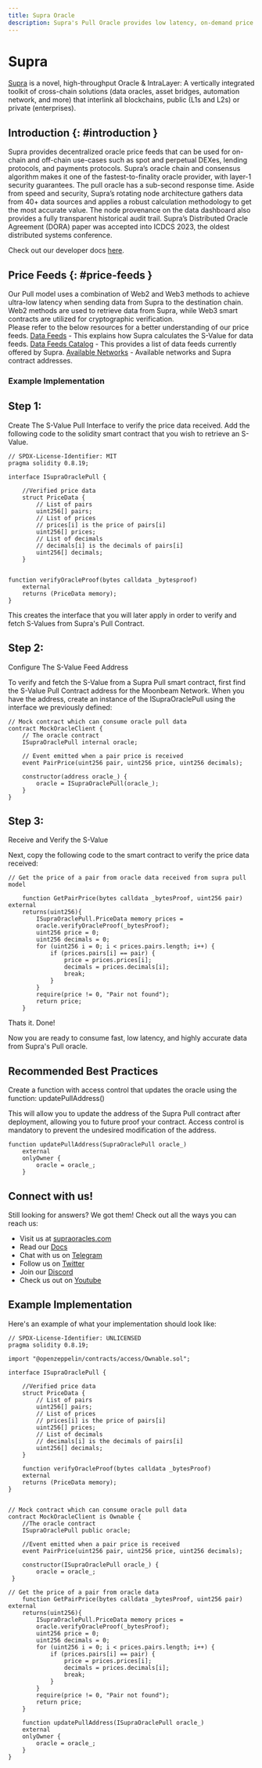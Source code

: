 ```yaml
---
title: Supra Oracle
description: Supra's Pull Oracle provides low latency, on-demand price feed updates for a variety of use cases. Learn how to integrate Supra's oracle on the Moonbeam Network.
---
```


# Supra 

[Supra](https://supraoracles.com) is a novel, high-throughput Oracle & IntraLayer: A vertically integrated toolkit of cross-chain solutions (data oracles, asset bridges, automation network, and more) that interlink all blockchains, public (L1s and L2s) or private (enterprises).

## Introduction {: #introduction }

Supra provides decentralized oracle price feeds that can be used for on-chain and off-chain use-cases such as spot and perpetual DEXes, lending protocols, and payments protocols. Supra’s oracle chain and consensus algorithm makes it one of the fastest-to-finality oracle provider, with layer-1 security guarantees. The pull oracle has a sub-second response time. Aside from speed and security, Supra’s rotating node architecture gathers data from 40+ data sources and applies a robust calculation methodology to get the most accurate value. The node provenance on the data dashboard also provides a fully transparent historical audit trail. Supra’s Distributed Oracle Agreement (DORA) paper was accepted into ICDCS 2023, the oldest distributed systems conference.

Check out our developer docs [here](https://supraoracles.com/docs/overview/).


## Price Feeds {: #price-feeds }

Our Pull model uses a combination of Web2 and Web3 methods to achieve ultra-low latency when sending data from Supra to the destination chain.  Web2 methods are used to retrieve data from Supra, while Web3 smart contracts are utilized for cryptographic verification.  
Please refer to the below resources for a better understanding of our price feeds.
[Data Feeds](https://supraoracles.com/docs/price-feeds/) - This explains how Supra calculates the S-Value for data feeds. 
[Data Feeds Catalog](https://supraoracles.com/docs/price-feeds/data-feeds-index/) - This provides a list of data feeds currently offered by Supra.
[Available Networks](https://supraoracles.com/docs/price-feeds/pull-model/networks/) - Available networks and Supra contract addresses.

### Example Implementation

## Step 1: 

Create The S-Value Pull Interface to verify the price data received.
Add the following code to the solidity smart contract that you wish to retrieve an S-Value.

```
// SPDX-License-Identifier: MIT
pragma solidity 0.8.19;

interface ISupraOraclePull {

    //Verified price data
    struct PriceData {
        // List of pairs
        uint256[] pairs;
        // List of prices
        // prices[i] is the price of pairs[i]
        uint256[] prices;
        // List of decimals
        // decimals[i] is the decimals of pairs[i]
        uint256[] decimals;
    }


function verifyOracleProof(bytes calldata _bytesproof) 
    external 
    returns (PriceData memory);
}
```  
This creates the interface that you will later apply in order to verify and fetch S-Values from Supra's Pull Contract.

## Step 2: 

Configure The S-Value Feed Address

To verify and fetch the S-Value from a Supra Pull smart contract, first find the S-Value Pull Contract address for the Moonbeam Network. When you have the address, create an instance of the ISupraOraclePull using the interface we previously defined:

```
// Mock contract which can consume oracle pull data
contract MockOracleClient {
    // The oracle contract
    ISupraOraclePull internal oracle;

    // Event emitted when a pair price is received
    event PairPrice(uint256 pair, uint256 price, uint256 decimals);

    constructor(address oracle_) {
        oracle = ISupraOraclePull(oracle_);
    }
}
```

## Step 3: 

Receive and Verify the S-Value

Next, copy the following code to the smart contract to verify the price data received: 

```
// Get the price of a pair from oracle data received from supra pull model
  
    function GetPairPrice(bytes calldata _bytesProof, uint256 pair) external                 
    returns(uint256){
        ISupraOraclePull.PriceData memory prices = 
        oracle.verifyOracleProof(_bytesProof);
        uint256 price = 0;
        uint256 decimals = 0;
        for (uint256 i = 0; i < prices.pairs.length; i++) {
            if (prices.pairs[i] == pair) {
                price = prices.prices[i];
                decimals = prices.decimals[i];
                break;
            }
        }
        require(price != 0, "Pair not found");
        return price;
    }
```

Thats it. Done! 

Now you are ready to consume fast, low latency, and highly accurate data from Supra's Pull oracle.

## Recommended Best Practices

Create a function with access control that updates the oracle using the function: updatePullAddress()

This will allow you to update the address of the Supra Pull contract after deployment, allowing you to future proof your contract. Access control is mandatory to prevent the undesired modification of the address.

```
function updatePullAddress(SupraOraclePull oracle_) 
    external 
    onlyOwner {
        oracle = oracle_;
    }
```

## Connect with us!

Still looking for answers? We got them! Check out all the ways you can reach us:

* Visit us at [supraoracles.com](https://supraoracles.com)
* Read our [Docs](https://supraoracles.com/docs/overview)
* Chat with us on [Telegram](https://t.me/SupraOracles)
* Follow us on [Twitter](https://twitter.com/SupraOracles)
* Join our [Discord](https://discord.gg/supraoracles)
* Check us out on [Youtube](https://www.youtube.com/SupraOfficial)


## Example Implementation

Here's an example of what your implementation should look like:

```
// SPDX-License-Identifier: UNLICENSED
pragma solidity 0.8.19;

import "@openzeppelin/contracts/access/Ownable.sol";

interface ISupraOraclePull {
    
    //Verified price data
    struct PriceData {
        // List of pairs
        uint256[] pairs;
        // List of prices
        // prices[i] is the price of pairs[i]
        uint256[] prices;
        // List of decimals
        // decimals[i] is the decimals of pairs[i]
        uint256[] decimals;
    }

    function verifyOracleProof(bytes calldata _bytesProof) 
    external 
    returns (PriceData memory);
}


// Mock contract which can consume oracle pull data
contract MockOracleClient is Ownable {
    //The oracle contract
    ISupraOraclePull public oracle;

    //Event emitted when a pair price is received
    event PairPrice(uint256 pair, uint256 price, uint256 decimals);

    constructor(ISupraOraclePull oracle_) {
        oracle = oracle_;
 }

// Get the price of a pair from oracle data
    function GetPairPrice(bytes calldata _bytesProof, uint256 pair) external                 
    returns(uint256){
        ISupraOraclePull.PriceData memory prices = 
        oracle.verifyOracleProof(_bytesProof);
        uint256 price = 0;
        uint256 decimals = 0;
        for (uint256 i = 0; i < prices.pairs.length; i++) {
            if (prices.pairs[i] == pair) {
                price = prices.prices[i];
                decimals = prices.decimals[i];
                break;
            }
        }
        require(price != 0, "Pair not found");
        return price;
    }

    function updatePullAddress(ISupraOraclePull oracle_) 
    external 
    onlyOwner {
        oracle = oracle_;
    }
}
```